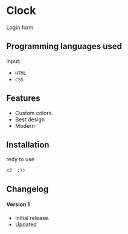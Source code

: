 # Clock #
Login form


## Programming languages used ##
Input:
- `HTML`
- `CSS`


## Features ##
- Custom colors.
- Best design
- Modern


## Installation ##
redy to use
```
<3  :))
```


## Changelog ##
#### Version 1 ####
- Initial release.
- Updated